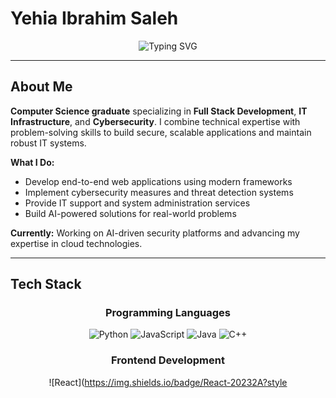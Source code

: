 # Yehia Ibrahim Saleh

<div align="center">
  <img src="https://readme-typing-svg.herokuapp.com?font=Fira+Code&size=22&duration=3000&pause=1000&color=0CE82B&center=true&vCenter=true&width=600&lines=Full+Stack+Developer;Cybersecurity+Enthusiast;IT+Specialist;Problem+Solver" alt="Typing SVG" />
</div>

---

## About Me

**Computer Science graduate** specializing in **Full Stack Development**, **IT Infrastructure**, and **Cybersecurity**. I combine technical expertise with problem-solving skills to build secure, scalable applications and maintain robust IT systems.

**What I Do:**
- Develop end-to-end web applications using modern frameworks
- Implement cybersecurity measures and threat detection systems
- Provide IT support and system administration services
- Build AI-powered solutions for real-world problems

**Currently:** Working on AI-driven security platforms and advancing my expertise in cloud technologies.

---

## Tech Stack

<div align="center">

### Programming Languages
![Python](https://img.shields.io/badge/Python-3776AB?style=for-the-badge&logo=python&logoColor=white)
![JavaScript](https://img.shields.io/badge/JavaScript-F7DF1E?style=for-the-badge&logo=javascript&logoColor=black)
![Java](https://img.shields.io/badge/Java-ED8B00?style=for-the-badge&logo=java&logoColor=white)
![C++](https://img.shields.io/badge/C++-00599C?style=for-the-badge&logo=c%2B%2B&logoColor=white)

### Frontend Development
![React](https://img.shields.io/badge/React-20232A?style
